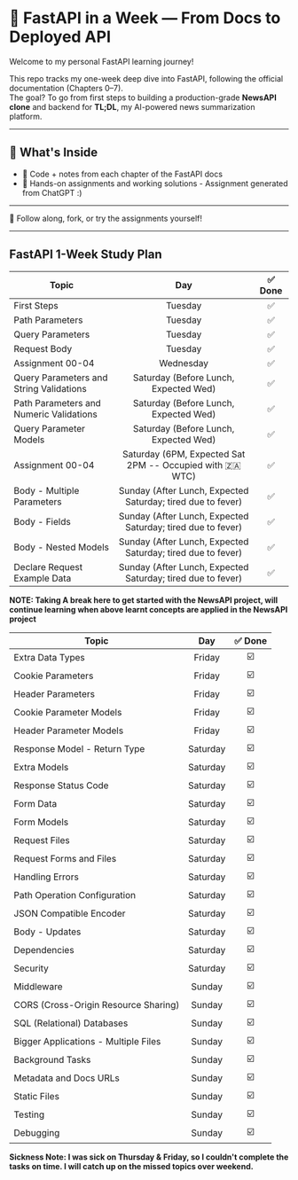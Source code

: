 # 🚀 FastAPI in a Week — From Docs to Deployed API

Welcome to my personal FastAPI learning journey!

This repo tracks my one-week deep dive into FastAPI, following the official documentation (Chapters 0–7).  
The goal? To go from first steps to building a production-grade **NewsAPI clone** and backend for **TL;DL**, my AI-powered news summarization platform.

---

## 📌 What's Inside

- 📘 Code + notes from each chapter of the FastAPI docs  
- 🧪 Hands-on assignments and working solutions - Assignment generated from ChatGPT :)

---

📍 Follow along, fork, or try the assignments yourself!

---

## FastAPI 1-Week Study Plan
| Topic                                      |  Day       | ✅ Done  |
|--------------------------------------------|:----------:|:--------:|
| First Steps                                |  Tuesday   |  ✅      |
| Path Parameters                            |  Tuesday   |  ✅      |
| Query Parameters                           |  Tuesday   |  ✅      |
| Request Body                               |  Tuesday   |  ✅      |
| Assignment 00-04                           |  Wednesday |  ✅      |
| Query Parameters and String Validations    |  Saturday (Before Lunch, Expected Wed) |  ✅      |
| Path Parameters and Numeric Validations    |  Saturday (Before Lunch, Expected Wed) |  ✅      |
| Query Parameter Models                     |  Saturday (Before Lunch, Expected Wed) |  ✅      |
| Assignment 00-04                           |  Saturday (6PM, Expected Sat 2PM -- Occupied with 🇿🇦 WTC) |  ✅      |
| Body - Multiple Parameters                 |  Sunday (After Lunch, Expected Saturday; tired due to fever)  |  ✅      |
| Body - Fields                              |  Sunday (After Lunch, Expected Saturday; tired due to fever)  |  ✅      |
| Body - Nested Models                       |  Sunday (After Lunch, Expected Saturday; tired due to fever)  |  ✅      |
| Declare Request Example Data               |  Sunday (After Lunch, Expected Saturday; tired due to fever)  |  ✅      |

**NOTE: Taking A break here to get started with the NewsAPI project, will continue learning when above learnt concepts are applied in the NewsAPI project**

| Topic                                      |  Day       | ✅ Done  |
|--------------------------------------------|:----------:|:--------:|
| Extra Data Types                           |  Friday    |  ☑️      |
| Cookie Parameters                          |  Friday    |  ☑️      |
| Header Parameters                          |  Friday    |  ☑️      |
| Cookie Parameter Models                    |  Friday    |  ☑️      |
| Header Parameter Models                    |  Friday    |  ☑️      |
| Response Model - Return Type               |  Saturday  |  ☑️      |
| Extra Models                               |  Saturday  |  ☑️      |
| Response Status Code                       |  Saturday  |  ☑️      |
| Form Data                                  |  Saturday  |  ☑️      |
| Form Models                                |  Saturday  |  ☑️      |
| Request Files                              |  Saturday  |  ☑️      |
| Request Forms and Files                    |  Saturday  |  ☑️      |
| Handling Errors                            |  Saturday  |  ☑️      |
| Path Operation Configuration               |  Saturday  |  ☑️      |
| JSON Compatible Encoder                    |  Saturday  |  ☑️      |
| Body - Updates                             |  Saturday  |  ☑️      |
| Dependencies                               |  Saturday  |  ☑️      |
| Security                                   |  Saturday  |  ☑️      |
| Middleware                                 |  Sunday    |  ☑️      |
| CORS (Cross-Origin Resource Sharing)       |  Sunday    |  ☑️      |
| SQL (Relational) Databases                 |  Sunday    |  ☑️      |
| Bigger Applications - Multiple Files       |  Sunday    |  ☑️      |
| Background Tasks                           |  Sunday    |  ☑️      |
| Metadata and Docs URLs                     |  Sunday    |  ☑️      |
| Static Files                               |  Sunday    |  ☑️      |
| Testing                                    |  Sunday    |  ☑️      |
| Debugging                                  |  Sunday    |  ☑️      |


**Sickness Note: I was sick on Thursday & Friday, so I couldn't complete the tasks on time. I will catch up on the missed topics over weekend.**